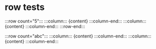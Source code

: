 # row tests

:::row count="5":::
:::column:::
{content}
:::column-end:::
:::column:::
{content}
:::column-end:::
:::row-end:::

:::row count="abc":::
:::column:::
{content}
:::column-end:::
:::column:::
{content}
:::column-end:::
